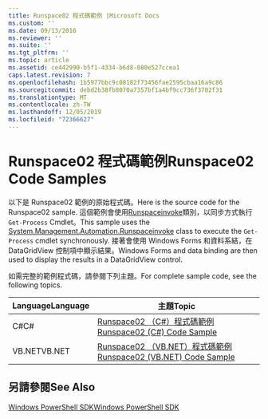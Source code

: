```yaml
---
title: Runspace02 程式碼範例 |Microsoft Docs
ms.custom: ''
ms.date: 09/13/2016
ms.reviewer: ''
ms.suite: ''
ms.tgt_pltfrm: ''
ms.topic: article
ms.assetid: ce442990-b5f1-4334-b6d8-080e527ccea1
caps.latest.revision: 7
ms.openlocfilehash: 1b5977bbc9c08182f73456fae2595cbaa16a9c86
ms.sourcegitcommit: debd2b38fb8070a7357bf1a4bf9cc736f3702f31
ms.translationtype: MT
ms.contentlocale: zh-TW
ms.lasthandoff: 12/05/2019
ms.locfileid: "72366627"
---
```

# <a name="runspace02-code-samples"></a><span data-ttu-id="5cd01-102">Runspace02 程式碼範例</span><span class="sxs-lookup"><span data-stu-id="5cd01-102">Runspace02 Code Samples</span></span>

<span data-ttu-id="5cd01-103">以下是 Runspace02 範例的原始程式碼。</span><span class="sxs-lookup"><span data-stu-id="5cd01-103">Here is the source code for the Runspace02 sample.</span></span> <span data-ttu-id="5cd01-104">這個範例會使用[Runspaceinvoke](/dotnet/api/System.Management.Automation.RunspaceInvoke)類別，以同步方式執行 `Get-Process` Cmdlet。</span><span class="sxs-lookup"><span data-stu-id="5cd01-104">This sample uses the [System.Management.Automation.Runspaceinvoke](/dotnet/api/System.Management.Automation.RunspaceInvoke) class to execute the `Get-Process` cmdlet synchronously.</span></span> <span data-ttu-id="5cd01-105">接著會使用 Windows Forms 和資料系結，在 DataGridView 控制項中顯示結果。</span><span class="sxs-lookup"><span data-stu-id="5cd01-105">Windows Forms and data binding are then used to display the results in a DataGridView control.</span></span>

<span data-ttu-id="5cd01-106">如需完整的範例程式碼，請參閱下列主題。</span><span class="sxs-lookup"><span data-stu-id="5cd01-106">For complete sample code, see the following topics.</span></span>

|<span data-ttu-id="5cd01-107">Language</span><span class="sxs-lookup"><span data-stu-id="5cd01-107">Language</span></span>|<span data-ttu-id="5cd01-108">主題</span><span class="sxs-lookup"><span data-stu-id="5cd01-108">Topic</span></span>|
|--------------|-----------|
|<span data-ttu-id="5cd01-109">C#</span><span class="sxs-lookup"><span data-stu-id="5cd01-109">C#</span></span>|[<span data-ttu-id="5cd01-110">Runspace02 （C#）程式碼範例</span><span class="sxs-lookup"><span data-stu-id="5cd01-110">Runspace02 (C#) Code Sample</span></span>](./runspace02-csharp-code-sample.md)|
|<span data-ttu-id="5cd01-111">VB.NET</span><span class="sxs-lookup"><span data-stu-id="5cd01-111">VB.NET</span></span>|[<span data-ttu-id="5cd01-112">Runspace02 （VB.NET）程式碼範例</span><span class="sxs-lookup"><span data-stu-id="5cd01-112">Runspace02 (VB.NET) Code Sample</span></span>](./runspace02-vb-net-code-sample.md)|

## <a name="see-also"></a><span data-ttu-id="5cd01-113">另請參閱</span><span class="sxs-lookup"><span data-stu-id="5cd01-113">See Also</span></span>

[<span data-ttu-id="5cd01-114">Windows PowerShell SDK</span><span class="sxs-lookup"><span data-stu-id="5cd01-114">Windows PowerShell SDK</span></span>](../windows-powershell-reference.md)
